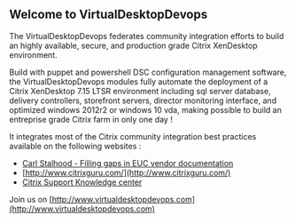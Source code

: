 
## Welcome to VirtualDesktopDevops
The VirtualDesktopDevops federates community integration efforts to build an highly available, secure, and production grade Citrix XenDesktop environment. 

Build with puppet and powershell DSC configuration management software, the VirtualDesktopDevops modules fully automate the deployment of a Citrix XenDesktop 7.15 LTSR environment including sql server database, delivery controllers, storefront servers, director monitoring interface, and optimized windows 2012r2 or windows 10 vda, making possible to build an entreprise grade Citrix farm in only one day !

It integrates most of the Citrix community integration best practices available on the following websites :
- [Carl Stalhood - Filling gaps in EUC vendor documentation](http://www.carlstalhood.com/)
- [http://www.citrixguru.com/](http://www.citrixguru.com/)
- [Citrix Support Knowledge center](https://support.citrix.com)


Join us on [http://www.virtualdesktopdevops.com](http://www.virtualdesktopdevops.com)
